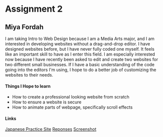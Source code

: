 # Assignment 2

## Miya Fordah

I am taking Intro to Web Design because I am a Media Arts major, and I am interested in developing websites without a drag-and-drop editor. I have designed websites before, but I have never fully coded one myself. It feels like an important skill to have as I enter this field. I am especially interested now because I have recently been asked to edit and create two websites for two different small businesses. If I have a basic understanding of the code going into the editors I'm using, I hope to do a better job of customizing the websites to their needs.

#### Things I Hope to learn
- How to create a professional looking website from scratch
- How to ensure a website is secure
- How to animate parts of webpage, specifically scroll effects

#### Links
[Japanese Practice Site](https://www.tanoshiijapanese.com/practice/)
[Reponses](./responses.txt)
[Screenshot](./images/assignment-02-atom)
